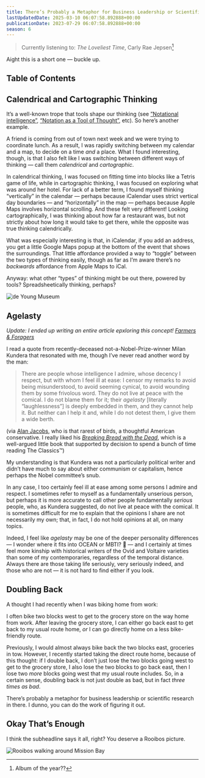 ```yaml
---
title: There’s Probably a Metaphor for Business Leadership or Scientific Research in Here (rwblog S6E8)
lastUpdatedDate: 2025-03-10 06:07:58.892888+00:00
publicationDate: 2023-07-29 06:07:58.892888+00:00
season: 6
---
```


> Currently listening to: _The Loveliest Time_, Carly Rae Jepsen[^1]

Aight this is a short one — buckle up.

## Table of Contents

## Calendrical and Cartographic Thinking

It’s a well-known trope that tools shape our thinking (see [”Notational intelligence”](https://thesephist.com/posts/notation/), [“Notation as a Tool of Thought”](https://www.jsoftware.com/papers/tot.htm), etc). So here’s another example.

A friend is coming from out of town next week and we were trying to coordinate lunch. As a result, I was rapidly switching between my calendar and a map, to decide on a time _and_ a place. What I found interesting, though, is that I also felt like I was switching between different ways of thinking — call them _calendrical_ and _cartographic_.

In calendrical thinking, I was focused on fitting time into blocks like a Tetris game of life, while in cartographic thinking, I was focused on exploring what was around her hotel. For lack of a better term, I found myself thinking “vertically” in the calendar — perhaps because iCalendar uses strict vertical day boundaries — and “horizontally” in the map — perhaps because Apple Maps involves horizontal scrolling. And these felt very different! Looking cartographically, I was thinking about how far a restaurant was, but not strictly about how long it would take to get there, while the opposite was true thinking calendrically.

What was especially interesting is that, in iCalendar, if you add an address, you get a little Google Maps popup at the bottom of the event that shows the surroundings. That little affordance provided a way to “toggle” between the two types of thinking easily, though as far as I’m aware there’s no _backwards_ affordance from Apple Maps to iCal.

Anyway: what other “types” of thinking might be out there, powered by tools? Spreadsheetically thinking, perhaps?

![de Young Museum](../../assets/newsletters/de_young_museum.png)

## Agelasty

_Update: I ended up writing an entire article epxloring this concept! [Farmers & Foragers](https://rwblickhan.org/essays/farmers-foragers/)_

I read a quote from recently-deceased not-a-Nobel-Prize-winner Milan Kundera that resonated with me, though I’ve never read another word by the man:

> There are people whose intelligence I admire, whose decency I respect, but with whom I feel ill at ease: I censor my remarks to avoid being misunderstood, to avoid seeming cynical, to avoid wounding them by some frivolous word. They do not live at peace with the comical. I do not blame them for it; their _agelasty_ [literally “laughlessness”] is deeply embedded in them, and they cannot help it. But neither can I help it and, while I do not detest them, I give them a wide berth.

(via [Alan Jacobs](https://blog.ayjay.org/45184-2/), who is that rarest of birds, a thoughtful American conservative. I really liked his [_Breaking Bread with the Dead_](https://www.goodreads.com/book/show/59238666-breaking-bread-with-the-dead), which is a well-argued little book that supported by decision to spend a bunch of time reading The Classics™️)

My understanding is that Kundera was not a particularly political writer and didn’t have much to say about either communism or capitalism, hence perhaps the Nobel committee’s snub.

In any case, I too certainly feel ill at ease among some persons I admire and respect. I sometimes refer to myself as a fundamentally unserious person, but perhaps it is more accurate to call other people fundamentally _serious_ people, who, as Kundera suggested, do not live at peace with the comical. It is sometimes difficult for me to explain that the opinions I share are not necessarily my own; that, in fact, I do not hold opinions at all, on many topics.

Indeed, I feel like _agelasty_ may be one of the deeper personality differences — I wonder where it fits into OCEAN or MBTI? 🤔 — and I certainly at times feel more kinship with historical writers of the Ovid and Voltaire varieties than some of my contemporaries, regardless of the temporal distance. Always there are those taking life seriously, very seriously indeed, and those who are not — it is not hard to find either if you look.

## Doubling Back

A thought I had recently when I was biking home from work:

I often bike two blocks west to get to the grocery store on the way home from work. After leaving the grocery store, I can either go back east to get back to my usual route home, _or_ I can go directly home on a less bike-friendly route.

Previously, I would almost always bike back the two blocks east, groceries in tow. However, I recently started taking the direct route home, because of this thought: if I double back, I don’t just lose the two blocks going west to get to the grocery store, I also lose the two blocks to go back east, then I lose two _more_ blocks going west that my usual route includes. So, in a certain sense, doubling back is not just double as bad, but in fact _three times as bad_.

There’s probably a metaphor for business leadership or scientific research in there. I dunno, you can do the work of figuring it out.

## Okay That’s Enough

I think the subheadline says it all, right? You deserve a Rooibos picture.

![Rooibos walking around Mission Bay](../../assets/newsletters/rooibos_walking.png)

[^1]: Album of the year??